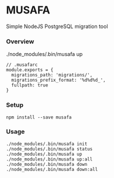 # MUSAFA

Simple NodeJS PostgreSQL migration tool

### Overview
./node_modules/.bin/musafa up

```
// .musafarc
module.exports = {
  migrations_path: 'migrations/',
  migrations_prefix_format: '%d%d%d_',
  fullpath: true
}
```

### Setup
```
npm install --save musafa
```


### Usage
```
./node_modules/.bin/musafa init
./node_modules/.bin/musafa status
./node_modules/.bin/musafa up
./node_modules/.bin/musafa up:all
./node_modules/.bin/musafa down
./node_modules/.bin/musafa down:all

```

